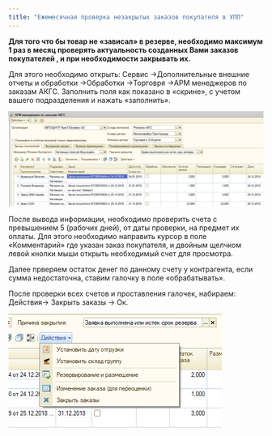 ```yaml
---
title: "Ежемесячная проверка незакрытых заказов покупателя в УПП"
---
```


**Для того что бы товар не «зависал» в резерве, необходимо максимум 1 раз в месяц проверять актуальность созданных Вами заказов покупателей , и при необходимости закрывать их.**

Для этого необходимо открыть: Сервис →Дополнительные внешние отчеты и обработки →Обработки →Торговря →АРМ менеджеров по заказам АКГС. Заполнить поля как показано в «скрине», с учетом вашего подразделения и нажать «заполнить».

![](_attach/lu902410cyz_tmp_9b881dfe9924abb2.png)

После вывода информации, необходимо проверить счета с превышением 5 (рабочих дней), от даты проверки, на предмет их оплаты. Для этого необходимо направить курсор в поле «Комментарий» где указан заказ покупателя, и двойным щелчком левой кнопки мыши открыть необходимый счет для просмотра.

Далее прверяем остаток денег по данному счету у контрагента, если сумма недостаточна, ставим галочку в поле «обрабатывать».

После проверки всех счетов и проставления галочек, набираем: Действия→ Закрыть заказы → Ок.

![](_attach/lu902410cyz_tmp_f6df17d1299b3449.png)
